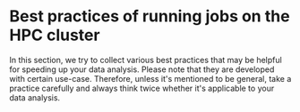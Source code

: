 # Best practices of running jobs on the HPC cluster

In this section, we try to collect various best practices that may be helpful for speeding up your data analysis.  Please note that they are developed with certain use-case. Therefore, unless it's mentioned to be general, take a practice carefully and always think twice whether it's applicable to your data analysis.
